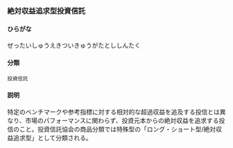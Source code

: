 <div style="display:none;">

## [あ行](securities-terms?id=あ行)
## [か行](securities-terms?id=か行)
## [さ行](securities-terms?id=さ行)

</div>

### 絶対収益追求型投資信託

#### ひらがな

ぜったいしゅうえきついきゅうがたとししんたく

#### 分類

`投資信託`

#### 説明

特定のベンチマークや参考指標に対する相対的な超過収益を追及する投信とは異なり、市場のパフォーマンスに関わらず、投資元本からの絶対収益を追求する投信のこと。投資信託協会の商品分類では特殊型の「ロング・ショート型/絶対収益追求型」として分類される。

<div style="display:none;">

## [た行](securities-terms?id=た行)
## [な行](securities-terms?id=な行)
## [は行](securities-terms?id=は行)
## [ま行](securities-terms?id=ま行)
## [や行](securities-terms?id=や行)
## [ら行](securities-terms?id=ら行)
## [わ行](securities-terms?id=わ行)
## [英数字・記号](securities-terms?id=英数字・記号)

</div>

